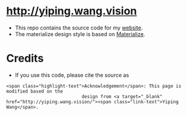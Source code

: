 # http://yiping.wang.vision
- This repo contains the source code for my [website](http://yiping.wang.vision).
- The materialize design style is based on [Materialize](https://materializecss.com).

# Credits
- If you use this code, please cite the source as 
```
<span class="highlight-text">Acknowledgement</span>: This page is modified based on the
                            design from <a target="_blank" href="http://yiping.wang.vision/"><span class="link-text">Yiping Wang</span>.
```
